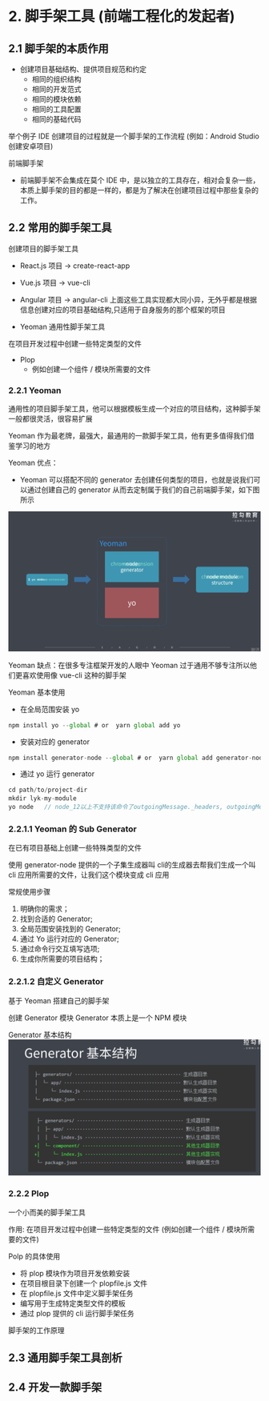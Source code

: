 # 2. 脚手架工具 (前端工程化的发起者)

## 2.1 脚手架的本质作用

- 创建项目基础结构、提供项目规范和约定
  - 相同的组织结构
  - 相同的开发范式
  - 相同的模块依赖
  - 相同的工具配置
  - 相同的基础代码

举个例子
IDE 创建项目的过程就是一个脚手架的工作流程 (例如：Android Studio 创建安卓项目)

前端脚手架

- 前端脚手架不会集成在莫个 IDE 中，是以独立的工具存在，相对会复杂一些，本质上脚手架的目的都是一样的，都是为了解决在创建项目过程中那些复杂的工作。

## 2.2 常用的脚手架工具

创建项目的脚手架工具

- React.js 项目 -> create-react-app
- Vue.js 项目 -> vue-cli
- Angular 项目 -> angular-cli
  上面这些工具实现都大同小异，无外乎都是根据信息创建对应的项目基础结构,只适用于自身服务的那个框架的项目

- Yeoman 通用性脚手架工具

在项目开发过程中创建一些特定类型的文件

- Plop
  - 例如创建一个组件 / 模块所需要的文件

### 2.2.1 Yeoman

通用性的项目脚手架工具，他可以根据模板生成一个对应的项目结构，这种脚手架一般都很灵活，很容易扩展

Yeoman 作为最老牌，最强大，最通用的一款脚手架工具，他有更多值得我们借鉴学习的地方

Yeoman 优点：

- Yeoman 可以搭配不同的 generator 去创建任何类型的项目，也就是说我们可以通过创建自己的 generator 从而去定制属于我们的自己前端脚手架，如下图所示

![avatar](../images/Yeoman01.png)

Yeoman 缺点：在很多专注框架开发的人眼中 Yeoman 过于通用不够专注所以他们更喜欢使用像 vue-cli 这种的脚手架

Yeoman 基本使用

- 在全局范围安装 yo

```js
npm install yo --global # or  yarn global add yo
```

- 安装对应的 generator

```js
npm install generator-node --global # or  yarn global add generator-node
```

- 通过 yo 运行 generator

```js
cd path/to/project-dir
mkdir lyk-my-module
yo node   // node_12以上不支持该命令了outgoingMessage._headers, outgoingMessage._headerNames
```

### 2.2.1.1 Yeoman 的 Sub Generator
在已有项目基础上创建一些特殊类型的文件

使用 generator-node 提供的一个子集生成器叫 cli的生成器去帮我们生成一个叫 cli 应用所需要的文件，让我们这个模块变成 cli 应用

常规使用步骤

1. 明确你的需求；
2. 找到合适的 Generator;
3. 全局范围安装找到的 Generator;
4. 通过 Yo 运行对应的 Generator;
5. 通过命令行交互填写选项;
6. 生成你所需要的项目结构；

### 2.2.1.2 自定义 Generator

基于 Yeoman 搭建自己的脚手架

创建 Generator 模块
Generator 本质上是一个 NPM 模块

Generator 基本结构
![avatar](../images/Generator基本结构.png)

### 2.2.2 Plop

一个小而美的脚手架工具

作用: 在项目开发过程中创建一些特定类型的文件 (例如创建一个组件 / 模块所需要的文件)

Polp 的具体使用

- 将 plop 模块作为项目开发依赖安装
- 在项目根目录下创建一个 plopfile.js 文件
- 在 plopfile.js 文件中定义脚手架任务
- 编写用于生成特定类型文件的模板
- 通过 plop 提供的 cli 运行脚手架任务

脚手架的工作原理

## 2.3 通用脚手架工具剖析

## 2.4 开发一款脚手架
